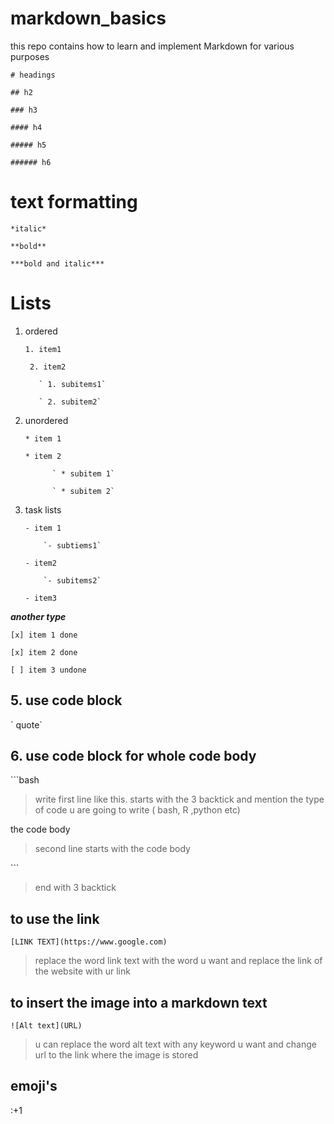 # markdown_basics
this repo contains how to learn and implement Markdown for various purposes 

`# headings`

`## h2 `

`### h3`

`#### h4`

`##### h5`

`###### h6`

# text formatting

`*italic*`

`**bold**`

`***bold and italic***`

# Lists 

1. ordered

   ` 1. item1 `

   ` 2. item2`

          ` 1. subitems1`
  
          ` 2. subitem2`

3. unordered

   ` * item 1 `
   
   ` * item 2 `

             ` * subitem 1`

             ` * subitem 2`
      
5. task lists

   `- item 1`

           `- subtiems1`

   `- item2`

           `- subitems2`

   `- item3`

   
***another type***

   `[x] item 1 done `
   
   
   `[x] item 2 done `
   
   
   `[ ] item 3 undone `

   
## 5. use code block
\` quote\`

## 6. use code block for whole code body

\```bash
> write first line like this. starts with the 3 backtick and mention the type of code u are going to write ( bash, R ,python etc)

the code body
> second line starts with the code body

\```
>end with 3 backtick

## to use the link
`[LINK TEXT](https://www.google.com)`
> replace the word link text with the word u want and replace the link of the website with ur link

## to insert the image into a markdown text
`![Alt text](URL)`
> u can replace the word alt text with any keyword u want and change url to the link where the image is stored

## emoji's
:+1
